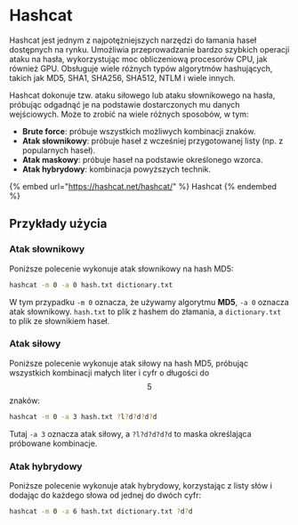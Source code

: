 # Hashcat

Hashcat jest jednym z najpotężniejszych narzędzi do łamania haseł dostępnych na rynku. Umożliwia przeprowadzanie bardzo szybkich operacji ataku na hasła, wykorzystując moc obliczeniową procesorów CPU, jak również GPU. Obsługuje wiele różnych typów algorytmów hashujących, takich jak MD5, SHA1, SHA256, SHA512, NTLM i wiele innych.

Hashcat dokonuje tzw. ataku siłowego lub ataku słownikowego na hasła, próbując odgadnąć je na podstawie dostarczonych mu danych wejściowych. Może to zrobić na wiele różnych sposobów, w tym:

- **Brute force**: próbuje wszystkich możliwych kombinacji znaków.
- **Atak słownikowy**: próbuje haseł z wcześniej przygotowanej listy (np. z popularnych haseł).
- **Atak maskowy**: próbuje haseł na podstawie określonego wzorca.
- **Atak hybrydowy**: kombinacja powyższych technik.

{% embed url="https://hashcat.net/hashcat/" %}
Hashcat
{% endembed %}

## Przykłady użycia

### Atak słownikowy

Poniższe polecenie wykonuje atak słownikowy na hash MD5:

```bash
hashcat -m 0 -a 0 hash.txt dictionary.txt
```

W tym przypadku `-m 0` oznacza, że używamy algorytmu **MD5**, `-a 0` oznacza atak słownikowy. `hash.txt` to plik z hashem do złamania, a `dictionary.txt` to plik ze słownikiem haseł.

### Atak siłowy

Poniższe polecenie wykonuje atak siłowy na hash MD5, próbując wszystkich kombinacji małych liter i cyfr o długości do $$5$$ znaków:

```bash
hashcat -m 0 -a 3 hash.txt ?l?d?d?d?d
```

Tutaj `-a 3` oznacza atak siłowy, a `?l?d?d?d?d` to maska określająca próbowane kombinacje.

### Atak hybrydowy

Poniższe polecenie wykonuje atak hybrydowy, korzystając z listy słów i dodając do każdego słowa od jednej do dwóch cyfr:

```bash
hashcat -m 0 -a 6 hash.txt dictionary.txt ?d?d
```
